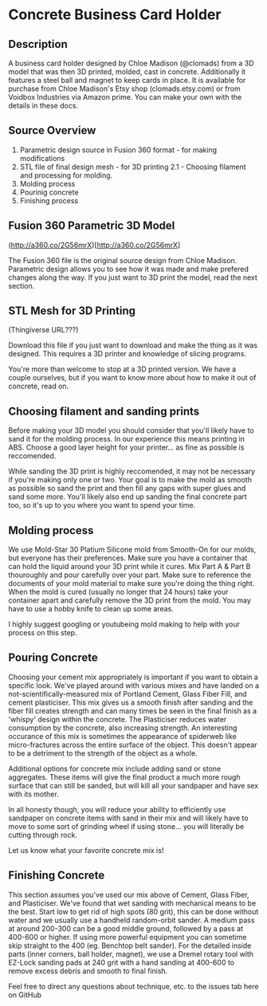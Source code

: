 # Concrete Business Card Holder

## Description

A  business card holder designed by Chloe Madison (@clomads) from a 3D model that was then 3D printed, molded, cast in concrete. Additionally it features a steel ball and magnet to keep cards in place. It is available for purchase from Chloe Madison's Etsy shop (clomads.etsy.com) or from Voidbox Industries via Amazon prime. You can make your own with the details in these docs. 

## Source Overview

1. Parametric design source in Fusion 360 format - for making modifications
2. STL file of final design mesh - for 3D printing
2.1 - Choosing filament and processing for molding.
3. Molding process
4. Pourinig concrete
4. Finishing process


## Fusion 360 Parametric 3D Model

(http://a360.co/2G56mrX)[http://a360.co/2G56mrX]

The Fusion 360 file is the original source design from Chloe Madison. Parametric design allows you to see how it was made and make prefered changes along the way. If you just want to 3D print the model, read the next section.

## STL Mesh for 3D Printing

(Thingiverse URL???)

Download this file if you just want to download and make the thing as it was designed. This requires a 3D printer and knowledge of slicing programs.

You're more than welcome to stop at a 3D printed version. We have a couple ourselves, but if you want to know more about how to make it out of concrete, read on.

## Choosing filament and sanding prints

Before making your 3D model you should consider that you'll likely have to sand it for the molding process. In our experience this means printing in ABS. Choose a good layer height for your printer... as fine as possible is reccomended. 

While sanding the 3D print is highly reccomended, it may not be necessary if you're making only one or two. Your goal is to make the mold as smooth as possible so sand the print and then fill any gaps with super glues and sand some more. You'll likely also end up sanding the final concrete part too, so it's up to you where you want to spend your time.

## Molding process

We use Mold-Star 30 Platium Silicone mold from Smooth-On for our molds, but everyone has their preferences. Make sure you have a container that can hold the liquid around your 3D print while it cures. Mix Part A & Part B thouroughly and pour carefully over your part. Make sure to reference the documents of your mold material to make sure you're doing the thing right. When the mold is cured (usually no longer that 24 hours) take your container apart and carefully remove the 3D print from the mold. You may have to use a hobby knife to clean up some areas. 

I highly suggest googling or youtubeing mold making to help with your process on this step.


## Pouring Concrete

Choosing your cement mix appropriately is important if you want to obtain a specific look. We've played around with various mixes and have landed on a not-scientifically-measured mix of Portland Cement, Glass Fiber Fill, and cement plasticiser. This mix gives us a smooth finish after sanding and the fiber fill creates strength and can many times be seen in the final finish as a 'whispy' design within the concrete. The Plasticiser reduces water consumption by the concrete, also increasing strength. An interesting occurance of this mix is sometimes the appearance of spiderweb like micro-fractures across the entire surface of the object. This doesn't appear to be a detriment to the strength of the object as a whole. 

Additional options for concrete mix include adding sand or stone aggregates. These items will give the final product a much more rough surface that can still be sanded, but will kill all your sandpaper and have sex with its mother.

In all honesty though, you will reduce your ability to efficiently use sandpaper on concrete items with sand in their mix and will likely have to move to some sort of grinding wheel if using stone... you will literally be cutting through rock. 

Let us know what your favorite concrete mix is!

## Finishing Concrete

This section assumes you've used our mix above of Cement, Glass Fiber, and Plasticiser. We've found that wet sanding with mechanical means to be the best. Start low to get rid of high spots (80 grit), this can be done without water and we usually use a handheld random-orbit sander. A medium pass at around 200-300 can be a good middle ground, followed by a pass at 400-600 or higher. If using more powerful equipment you can sometime skip straight to the 400 (eg. Benchtop belt sander). For the detailed inside parts (inner corners, ball holder, magnet), we use a Dremel rotary tool with EZ-Lock sanding pads at 240 grit with a hand sanding at 400-600 to remove excess debris and smooth to final finish. 

Feel free to direct any questions about technique, etc. to the issues tab here on GitHub
